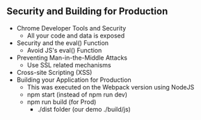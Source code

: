 ## Security and Building for Production

- Chrome Developer Tools and Security
  - All your code and data is exposed
- Security and the eval() Function
  - Avoid JS's eval() Function
- Preventing Man-in-the-Middle Attacks
  - Use SSL related mechanisms
- Cross-site Scripting (XSS)
- Building your Application for Production
  - This was executed on the Webpack version using NodeJS
  - npm start (instead of npm run dev)
  - npm run build (for Prod)
    - ./dist folder (our demo ./build/js)

